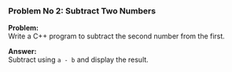 ### Problem No 2: Subtract Two Numbers

**Problem:**  
Write a C++ program to subtract the second number from the first.

**Answer:**  
Subtract using `a - b` and display the result.
